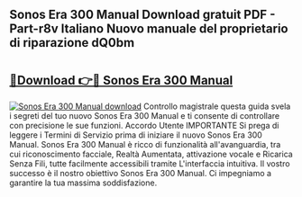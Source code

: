 ## Sonos Era 300 Manual Download gratuit PDF - Part-r8v Italiano Nuovo manuale del proprietario di riparazione dQ0bm

# <h2><a href="http://dfgjqw7.blite.top/?on=Sonos+Era+300+Manual">🔗Download 👉🔴 Sonos Era 300 Manual</a></h2>

[![Sonos Era 300 Manual download](https://i.imgur.com/lujVjoI.png)](http://dfgjqw7.blite.top/?on=Sonos+Era+300+Manual)
Controllo magistrale questa guida svela i segreti del tuo nuovo Sonos Era 300 Manual e ti consente di controllare con precisione le sue funzioni. Accordo Utente IMPORTANTE Si prega di leggere i Termini di Servizio prima di iniziare il nuovo Sonos Era 300 Manual. Sonos Era 300 Manual è ricco di funzionalità all'avanguardia, tra cui riconoscimento facciale, Realtà Aumentata, attivazione vocale e Ricarica Senza Fili, tutte facilmente accessibili tramite L'interfaccia intuitiva. Il vostro successo è il nostro obiettivo Sonos Era 300 Manual. Ci impegniamo a garantire la tua massima soddisfazione.
